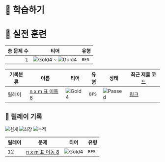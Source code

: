 # 📖 학습하기

# 🥇 실전 훈련
|총 문제 수|티어|유형|
|---:|---|---|
|1|![Gold4][g4] ~ ![Gold4][g4]|`BFS`|

|기록분류|이름|티어|유형|상태|최근 제출 코드|
|---|---|---|---|---|---|
|릴레이|[n x m 표 이동 8](https://www.codetree.ai/training-field/search/problems/move-n-x-m-table-8)|![Gold4][g4]|`BFS`|![Passed][passed]|[링크](https://github.com/pinegreen83/codetree-TILs/blob/main/241022/n%20x%20m%20%ED%91%9C%20%EC%9D%B4%EB%8F%99%208/move-n-x-m-table-8.cpp)|


## 🏃 릴레이 기록
![현재](https://img.shields.io/badge/현재_릴레이-12-%235cb85c.svg?for-the-badge)
![최장](https://img.shields.io/badge/최장_릴레이-34-%23E34F26.svg?for-the-badge)
![누적](https://img.shields.io/badge/누적_릴레이-87-%2300599C.svg?for-the-badge)

|릴레이|문제|티어|유형|
|---|---|---|---|
|12|[n x m 표 이동 8](https://www.codetree.ai/training-field/search/problems/move-n-x-m-table-8)|![Gold4][g4]|`BFS`|










[b5]: https://img.shields.io/badge/Bronze_5-%235D3E31.svg
[b4]: https://img.shields.io/badge/Bronze_4-%235D3E31.svg
[b3]: https://img.shields.io/badge/Bronze_3-%235D3E31.svg
[b2]: https://img.shields.io/badge/Bronze_2-%235D3E31.svg
[b1]: https://img.shields.io/badge/Bronze_1-%235D3E31.svg
[s5]: https://img.shields.io/badge/Silver_5-%23394960.svg
[s4]: https://img.shields.io/badge/Silver_4-%23394960.svg
[s3]: https://img.shields.io/badge/Silver_3-%23394960.svg
[s2]: https://img.shields.io/badge/Silver_2-%23394960.svg
[s1]: https://img.shields.io/badge/Silver_1-%23394960.svg
[g5]: https://img.shields.io/badge/Gold_5-%23FFC433.svg
[g4]: https://img.shields.io/badge/Gold_4-%23FFC433.svg
[g3]: https://img.shields.io/badge/Gold_3-%23FFC433.svg
[g2]: https://img.shields.io/badge/Gold_2-%23FFC433.svg
[g1]: https://img.shields.io/badge/Gold_1-%23FFC433.svg
[p5]: https://img.shields.io/badge/Platinum_5-%2376DDD8.svg
[p4]: https://img.shields.io/badge/Platinum_4-%2376DDD8.svg
[p3]: https://img.shields.io/badge/Platinum_3-%2376DDD8.svg
[p2]: https://img.shields.io/badge/Platinum_2-%2376DDD8.svg
[p1]: https://img.shields.io/badge/Platinum_1-%2376DDD8.svg
[passed]: https://img.shields.io/badge/Passed-%23009D27.svg
[failed]: https://img.shields.io/badge/Failed-%23D24D57.svg
[easy]: https://img.shields.io/badge/쉬움-%235cb85c.svg?for-the-badge
[medium]: https://img.shields.io/badge/보통-%23FFC433.svg?for-the-badge
[hard]: https://img.shields.io/badge/어려움-%23D24D57.svg?for-the-badge